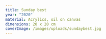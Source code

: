 ```yaml
---
title: Sunday best
year: "2020"
material: Acrylics, oil on canvas
dimensions: 20 x 20 cm
coverImage: /images/uploads/sundaybest.jpg
---
```

